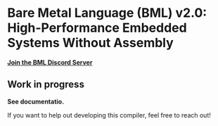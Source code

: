 # Bare Metal Language (BML) v2.0: High-Performance Embedded Systems Without Assembly

**[Join the BML Discord Server](https://discord.gg/jZUqrwjQ)**


## Work in progress

**See documentatio.**

If you want to help out developing this compiler, feel free to reach out! 

```
